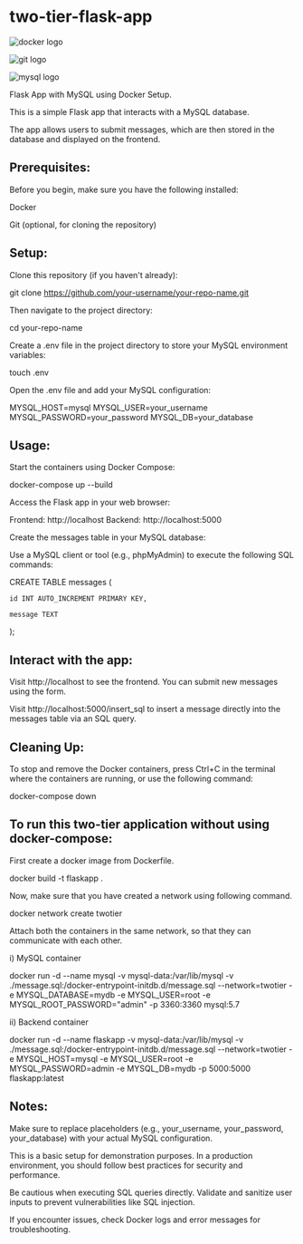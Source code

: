 # two-tier-flask-app

![docker logo](https://github.com/sdk1010/two-tier-flask-app/assets/145788176/797a6ad4-4c26-496b-949d-9fac9d739080)

![git logo](https://github.com/sdk1010/two-tier-flask-app/assets/145788176/8cd0a1d3-2fc8-4af2-8865-4c61fa758e17)

![mysql logo](https://github.com/sdk1010/two-tier-flask-app/assets/145788176/ff3f0235-0685-4201-90db-4b52aaf88aed)

Flask App with MySQL using Docker Setup.

This is a simple Flask app that interacts with a MySQL database.

The app allows users to submit messages, which are then stored in the database and displayed on the frontend.

## Prerequisites:

Before you begin, make sure you have the following installed:

Docker

Git (optional, for cloning the repository)

## Setup:

Clone this repository (if you haven't already):

git clone https://github.com/your-username/your-repo-name.git

Then navigate to the project directory:

cd your-repo-name

Create a .env file in the project directory to store your MySQL environment variables:

touch .env

Open the .env file and add your MySQL configuration:

MYSQL_HOST=mysql
MYSQL_USER=your_username
MYSQL_PASSWORD=your_password
MYSQL_DB=your_database

## Usage:

Start the containers using Docker Compose:

docker-compose up --build

Access the Flask app in your web browser:

Frontend: http://localhost
Backend: http://localhost:5000

Create the messages table in your MySQL database:

Use a MySQL client or tool (e.g., phpMyAdmin) to execute the following SQL commands:

CREATE TABLE messages (

    id INT AUTO_INCREMENT PRIMARY KEY,
    
    message TEXT
    
);

## Interact with the app:

Visit http://localhost to see the frontend. You can submit new messages using the form.

Visit http://localhost:5000/insert_sql to insert a message directly into the messages table via an SQL query.

## Cleaning Up:

To stop and remove the Docker containers, press Ctrl+C in the terminal where the containers are running, or use the following command:

docker-compose down

## To run this two-tier application without using docker-compose:

First create a docker image from Dockerfile.

docker build -t flaskapp .

Now, make sure that you have created a network using following command.

docker network create twotier

Attach both the containers in the same network, so that they can communicate with each other.

i) MySQL container

docker run -d --name mysql -v mysql-data:/var/lib/mysql -v ./message.sql:/docker-entrypoint-initdb.d/message.sql --network=twotier -e MYSQL_DATABASE=mydb -e MYSQL_USER=root -e MYSQL_ROOT_PASSWORD="admin" -p 3360:3360 mysql:5.7

ii) Backend container

docker run -d --name flaskapp -v mysql-data:/var/lib/mysql -v ./message.sql:/docker-entrypoint-initdb.d/message.sql --network=twotier -e MYSQL_HOST=mysql -e MYSQL_USER=root -e MYSQL_PASSWORD=admin -e MYSQL_DB=mydb -p 5000:5000 flaskapp:latest

## Notes:

Make sure to replace placeholders (e.g., your_username, your_password, your_database) with your actual MySQL configuration.

This is a basic setup for demonstration purposes. In a production environment, you should follow best practices for security and performance.

Be cautious when executing SQL queries directly. Validate and sanitize user inputs to prevent vulnerabilities like SQL injection.

If you encounter issues, check Docker logs and error messages for troubleshooting.
